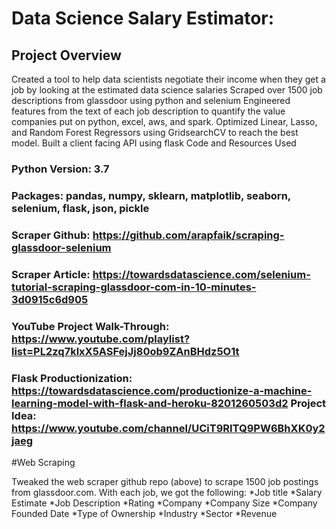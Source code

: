 # Data Science Salary Estimator:
## Project Overview

Created a tool to help data scientists negotiate their income when they get a job by looking at the estimated data science salaries
Scraped over 1500 job descriptions from glassdoor using python and selenium 
Engineered features from the text of each job description to quantify the value companies put on python, excel, aws, and spark.
Optimized Linear, Lasso, and Random Forest Regressors using GridsearchCV to reach the best model.
Built a client facing API using flask
Code and Resources Used

### Python Version: 3.7
### Packages: pandas, numpy, sklearn, matplotlib, seaborn, selenium, flask, json, pickle
### Scraper Github: https://github.com/arapfaik/scraping-glassdoor-selenium
### Scraper Article: https://towardsdatascience.com/selenium-tutorial-scraping-glassdoor-com-in-10-minutes-3d0915c6d905
### YouTube Project Walk-Through: https://www.youtube.com/playlist?list=PL2zq7klxX5ASFejJj80ob9ZAnBHdz5O1t
### Flask Productionization: https://towardsdatascience.com/productionize-a-machine-learning-model-with-flask-and-heroku-8201260503d2 Project Idea: https://www.youtube.com/channel/UCiT9RITQ9PW6BhXK0y2jaeg

#Web Scraping

Tweaked the web scraper github repo (above) to scrape 1500 job postings from glassdoor.com. With each job, we got the following:
*Job title *Salary Estimate *Job Description *Rating *Company *Company Size *Company Founded Date *Type of Ownership *Industry *Sector *Revenue
